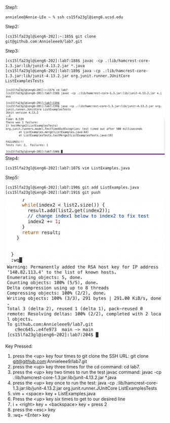 Step1:
```
annielee@Annie-LEe ~ % ssh cs15fa23gl@ieng6.ucsd.edu
```
Step2:
```
[cs15lfa23gl@ieng6-202]:~:185$ git clone git@github.com:Annieleee9/lab7.git
```
Step3:
```
[cs15lfa23gl@ieng6-202]:lab7:188$ javac -cp .:lib/hamcrest-core-1.3.jar:lib/junit-4.13.2.jar *.java
[cs15lfa23gl@ieng6-202]:lab7:189$ java -cp .:lib/hamcrest-core-1.3.jar:lib/junit-4.13.2.jar org.junit.runner.JUnitCore ListExamplesTests
```
![Image](step3.png)
Step4:
```
[cs15lfa23gl@ieng6-202]:lab7:187$ vim ListExamples.java
```
Step5:
```
[cs15lfa23gl@ieng6-202]:lab7:190$ git add ListExamples.java
[cs15lfa23gl@ieng6-202]:lab7:191$ git push
```
![Image](step5.png)
![Image](step6.png)


Key Pressed:

1. press the &lt;up&gt; key four times to git clone the SSH URL: git clone git@github.com:Annieleee9/lab7.git
2. press the &lt;up&gt; key three times for the cd command:  cd lab7.
3. press the &lt;up&gt; key two times to run the test javac command: javac -cp .:lib/hamcrest-core-1.3.jar:lib/junit-4.13.2.jar *.java
4. press the &lt;up&gt; key once to run the test: java -cp .:lib/hamcrest-core-1.3.jar:lib/junit-4.13.2.jar org.junit.runner.JUnitCore ListExamplesTests
5. vim + &lt;space&gt; key + ListExamples.java
6. Press the &lt;up&gt; key six times to get to our desired line
7. i + &lt;right&gt; key + &lt;backspace&gt; key + press 2
8. press the &lt;esc&gt; key
9. :wq+ &lt;Enter&gt; key
